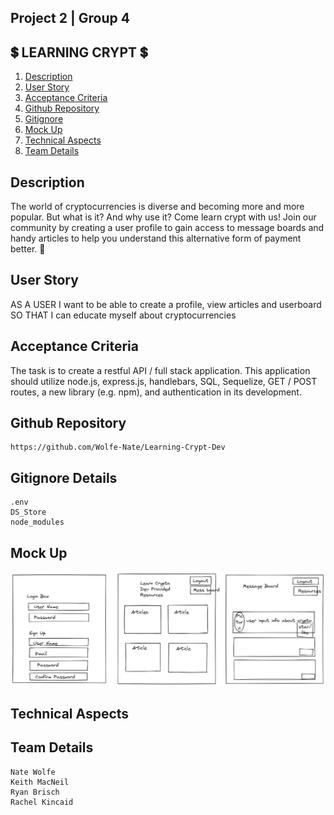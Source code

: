 ## Project 2 | Group 4

## 💲 LEARNING CRYPT 💲

1. [Description](#description)
2. [User Story](#user-story)
3. [Acceptance Criteria](#acceptance-criteria)
4. [Github Repository](#github-repository)
5. [Gitignore](#gitignore-details)
6. [Mock Up](#mock-up)
7. [Technical Aspects](#technical-aspects)
8. [Team Details](#team-details)

## Description

The world of cryptocurrencies is diverse and becoming more and more popular. But what is it? And why use it? Come learn crypt with us! Join our community by creating a user profile to gain access to message boards and handy articles to help you understand this alternative form of payment better. 💸

## User Story

AS A USER I want to be able to create a profile, view articles and userboard
SO THAT I can educate myself about cryptocurrencies

## Acceptance Criteria

The task is to create a restful API / full stack application. This application should utilize node.js, express.js, handlebars, SQL, Sequelize, GET / POST routes, a new library (e.g. npm), and authentication in its development.

## Github Repository

    https://github.com/Wolfe-Nate/Learning-Crypt-Dev

## Gitignore Details

    .env
    DS_Store
    node_modules

## Mock Up

<img src="public/images/assets/WireFrameProj2.png">

## Technical Aspects

## Team Details

    Nate Wolfe
    Keith MacNeil
    Ryan Brisch
    Rachel Kincaid
